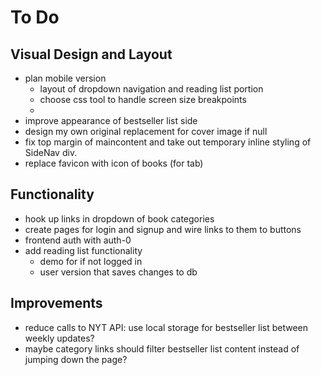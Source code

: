 # To Do

## Visual Design and Layout

- plan mobile version
  - layout of dropdown navigation and reading list portion
  - choose css tool to handle screen size breakpoints
  - 
- improve appearance of bestseller list side
- design my own original replacement for cover image if null
- fix top margin of maincontent and take out temporary inline styling of SideNav div.
- replace favicon with icon of books (for tab)

## Functionality

- hook up links in dropdown of book categories
- create pages for login and signup and wire links to them to buttons
- frontend auth with auth-0
- add reading list functionality
  - demo for if not logged in
  - user version that saves changes to db



## Improvements

- reduce calls to NYT API: use local storage for bestseller list between weekly updates?
- maybe category links should filter bestseller list content instead of jumping down the page?



